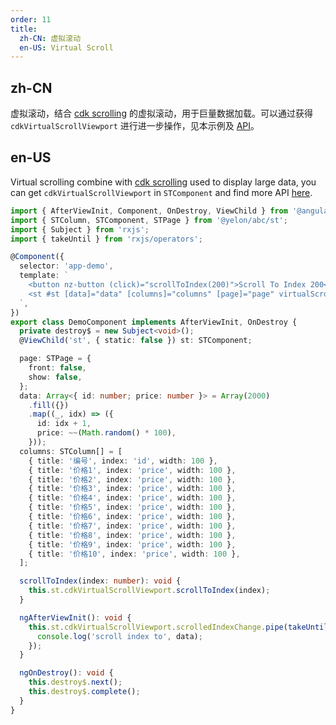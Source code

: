 ```yaml
---
order: 11
title:
  zh-CN: 虚拟滚动
  en-US: Virtual Scroll
---
```


## zh-CN

虚拟滚动，结合 [cdk scrolling](https://material.angular.io/cdk/scrolling/overview) 的虚拟滚动，用于巨量数据加载。可以通过获得 `cdkVirtualScrollViewport` 进行进一步操作，见本示例及 [API](https://material.angular.io/cdk/scrolling/api#CdkVirtualScrollViewport)。

## en-US

Virtual scrolling combine with [cdk scrolling](https://material.angular.io/cdk/scrolling/overview) used to display large data, you can get `cdkVirtualScrollViewport` in `STComponent` and find more API [here](https://material.angular.io/cdk/scrolling/api#CdkVirtualScrollViewport).

```ts
import { AfterViewInit, Component, OnDestroy, ViewChild } from '@angular/core';
import { STColumn, STComponent, STPage } from '@yelon/abc/st';
import { Subject } from 'rxjs';
import { takeUntil } from 'rxjs/operators';

@Component({
  selector: 'app-demo',
  template: `
    <button nz-button (click)="scrollToIndex(200)">Scroll To Index 200</button>
    <st #st [data]="data" [columns]="columns" [page]="page" virtualScroll [scroll]="{ x: '1300px', y: '240px' }"></st>
  `,
})
export class DemoComponent implements AfterViewInit, OnDestroy {
  private destroy$ = new Subject<void>();
  @ViewChild('st', { static: false }) st: STComponent;

  page: STPage = {
    front: false,
    show: false,
  };
  data: Array<{ id: number; price: number }> = Array(2000)
    .fill({})
    .map((_, idx) => ({
      id: idx + 1,
      price: ~~(Math.random() * 100),
    }));
  columns: STColumn[] = [
    { title: '编号', index: 'id', width: 100 },
    { title: '价格1', index: 'price', width: 100 },
    { title: '价格2', index: 'price', width: 100 },
    { title: '价格3', index: 'price', width: 100 },
    { title: '价格4', index: 'price', width: 100 },
    { title: '价格5', index: 'price', width: 100 },
    { title: '价格6', index: 'price', width: 100 },
    { title: '价格7', index: 'price', width: 100 },
    { title: '价格8', index: 'price', width: 100 },
    { title: '价格9', index: 'price', width: 100 },
    { title: '价格10', index: 'price', width: 100 },
  ];

  scrollToIndex(index: number): void {
    this.st.cdkVirtualScrollViewport.scrollToIndex(index);
  }

  ngAfterViewInit(): void {
    this.st.cdkVirtualScrollViewport.scrolledIndexChange.pipe(takeUntil(this.destroy$)).subscribe(data => {
      console.log('scroll index to', data);
    });
  }

  ngOnDestroy(): void {
    this.destroy$.next();
    this.destroy$.complete();
  }
}
```
